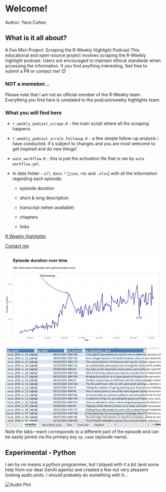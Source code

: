 # Welcome!

Author: Yann Cohen

## What is it all about?

A Fun Mini-Project: Scraping the R-Weekly Highlight Podcast This educational and open-source project involves scraping the R-Weekly highlight podcast. Users are encouraged to maintain ethical standards when accessing the information. If you find anything interesting, feel free to submit a PR or contact me! 😊

### NOT a memeber...

Please note that I am not an official member of the R-Weekly team. Everything you find here is unrelated to the podcast/weekly highlights team.

### What you will find here

-   `r_weekly_podcast_scrape.R` - the main script where all the scraping happens.

-   `r_weekly_podcast_scra[e_followup.R` - a few simple follow-up analysis i have conducted. it's subject to changes and you are most welcome to get inspired and do new things!

-   `auto_workflow.R` - this is just the activation file that is ran by `auto workflow.yml`.

-   In data folder - `all_data.*` [`json`, `rds` and `.xlsx`] with all the information regarding each episode:

    -   episode duration

    -   short & long description

    -   transcript (when available)

    -   chapters

    -   links

[R Weekly Highlights](https://serve.podhome.fm/r-weekly-highlights)

[Contact me](mailto:Yannco5@gmail.com)

![Episode Duration Over Time](episode_duration.png)

![Preview of the XL Workbook](xl_preview.png) Note the tabs—each corresponds to a different part of the episode and can be easily joined via the primary key `ep_name` (episode name).

## Experimental - Python

I am by no means a python programmer, but I played with it a bit (and some help from our dear GenAI agents) and created a few not very pleasent looking audio plots. I should probably do something with it...

![Audio Plot](https://github.com/iamYannC/r-podcast/blob/main/Py/figures/24-w26%20-%20chunk_1_analysis.png?raw=true)
